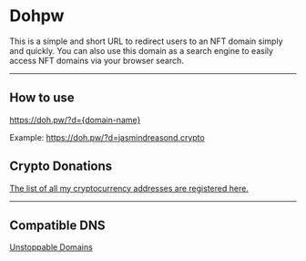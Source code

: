 # Dohpw
This is a simple and short URL to redirect users to an NFT domain simply and quickly. You can also use this domain as a search engine to easily access NFT domains via your browser search.

<hr/>

## How to use

https://doh.pw/?d={domain-name}

Example: https://doh.pw/?d=jasmindreasond.crypto

## Crypto Donations

<a href="https://unstoppabledomains.com/d/jasmindreasond.crypto" target="_blank">The list of all my cryptocurrency addresses are registered here.</a>

<hr/>

## Compatible DNS

<a href="https://unstoppabledomains.com/" target="_blank">Unstoppable Domains</a>
